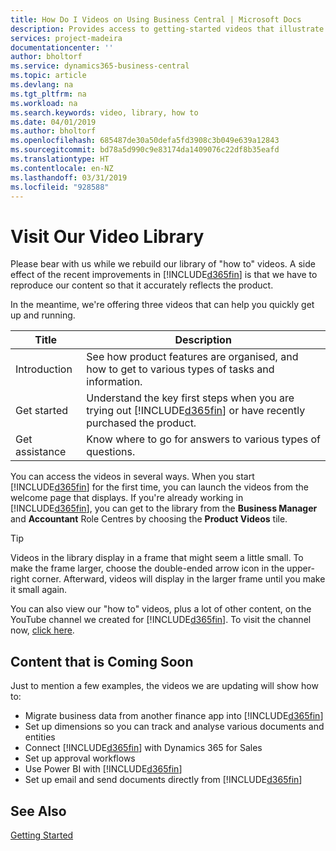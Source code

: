 ```yaml
---
title: How Do I Videos on Using Business Central | Microsoft Docs
description: Provides access to getting-started videos that illustrate how to do common tasks.
services: project-madeira
documentationcenter: ''
author: bholtorf
ms.service: dynamics365-business-central
ms.topic: article
ms.devlang: na
ms.tgt_pltfrm: na
ms.workload: na
ms.search.keywords: video, library, how to
ms.date: 04/01/2019
ms.author: bholtorf
ms.openlocfilehash: 685487de30a50defa5fd3908c3b049e639a12843
ms.sourcegitcommit: bd78a5d990c9e83174da1409076c22df8b35eafd
ms.translationtype: HT
ms.contentlocale: en-NZ
ms.lasthandoff: 03/31/2019
ms.locfileid: "928588"
---
```

# <a name="visit-our-video-library"></a>Visit Our Video Library
Please bear with us while we rebuild our library of "how to" videos. A side effect of the recent improvements in [!INCLUDE[d365fin](includes/d365fin_md.md)] is that we have to reproduce our content so that it accurately reflects the product.

In the meantime, we're offering three videos that can help you quickly get up and running.

|Title|Description|
|----|----|
|Introduction|See how product features are organised, and how to get to various types of tasks and information.|
|Get started|Understand the key first steps when you are trying out [!INCLUDE[d365fin](includes/d365fin_md.md)] or have recently purchased the product. |
|Get assistance|Know where to go for answers to various types of questions.|

You can access the videos in several ways. When you start [!INCLUDE[d365fin](includes/d365fin_md.md)] for the first time, you can launch the videos from the welcome page that displays. If you're already working in [!INCLUDE[d365fin](includes/d365fin_md.md)], you can get to the library from the **Business Manager** and **Accountant** Role Centres by choosing the **Product Videos** tile.

> [!Tip]  
> Videos in the library display in a frame that might seem a little small. To make the frame larger, choose the double-ended arrow icon in the upper-right corner. Afterward, videos will display in the larger frame until you make it small again.

You can also view our "how to" videos, plus a lot of other content, on the YouTube channel we created for [!INCLUDE[d365fin](includes/d365fin_md.md)]. To visit the channel now, [click here](https://go.microsoft.com/fwlink/?linkid=851533).

## <a name="content-that-is-coming-soon"></a>Content that is Coming Soon
Just to mention a few examples, the videos we are updating will show how to:  

* Migrate business data from another finance app into [!INCLUDE[d365fin](includes/d365fin_md.md)]  
* Set up dimensions so you can track and analyse various documents and entities
* Connect [!INCLUDE[d365fin](includes/d365fin_md.md)] with Dynamics 365 for Sales
* Set up approval workflows  
* Use Power BI with [!INCLUDE[d365fin](includes/d365fin_md.md)]  
* Set up email and send documents directly from [!INCLUDE[d365fin](includes/d365fin_md.md)]  

## <a name="see-also"></a>See Also
[Getting Started](product-get-started.md)
